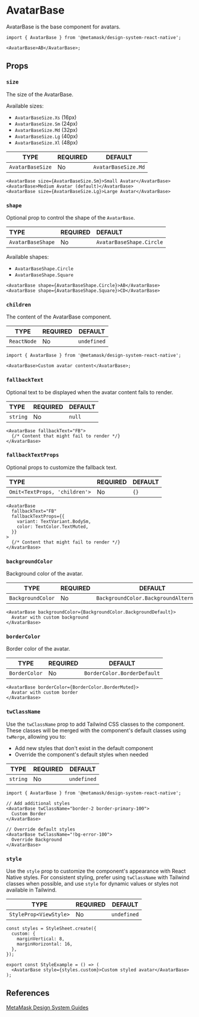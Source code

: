 # AvatarBase

AvatarBase is the base component for avatars.

```tsx
import { AvatarBase } from '@metamask/design-system-react-native';

<AvatarBase>AB</AvatarBase>;
```

## Props

### `size`

The size of the AvatarBase.

Available sizes:

- `AvatarBaseSize.Xs` (16px)
- `AvatarBaseSize.Sm` (24px)
- `AvatarBaseSize.Md` (32px)
- `AvatarBaseSize.Lg` (40px)
- `AvatarBaseSize.Xl` (48px)

| TYPE             | REQUIRED | DEFAULT             |
| ---------------- | -------- | ------------------- |
| `AvatarBaseSize` | No       | `AvatarBaseSize.Md` |

```tsx
<AvatarBase size={AvatarBaseSize.Sm}>Small Avatar</AvatarBase>
<AvatarBase>Medium Avatar (default)</AvatarBase>
<AvatarBase size={AvatarBaseSize.Lg}>Large Avatar</AvatarBase>
```

### `shape`

Optional prop to control the shape of the `AvatarBase`.

| TYPE              | REQUIRED | DEFAULT                  |
| :---------------- | :------- | :----------------------- |
| `AvatarBaseShape` | No       | `AvatarBaseShape.Circle` |

Available shapes:

- `AvatarBaseShape.Circle`
- `AvatarBaseShape.Square`

```tsx
<AvatarBase shape={AvatarBaseShape.Circle}>AB</AvatarBase>
<AvatarBase shape={AvatarBaseShape.Square}>CD</AvatarBase>
```

### `children`

The content of the AvatarBase component.

| TYPE        | REQUIRED | DEFAULT     |
| ----------- | -------- | ----------- |
| `ReactNode` | No       | `undefined` |

```tsx
import { AvatarBase } from '@metamask/design-system-react-native';

<AvatarBase>Custom avatar content</AvatarBase>;
```

### `fallbackText`

Optional text to be displayed when the avatar content fails to render.

| TYPE     | REQUIRED | DEFAULT |
| :------- | :------- | :------ |
| `string` | No       | `null`  |

```tsx
<AvatarBase fallbackText="FB">
  {/* Content that might fail to render */}
</AvatarBase>
```

### `fallbackTextProps`

Optional props to customize the fallback text.

| TYPE                          | REQUIRED | DEFAULT |
| :---------------------------- | :------- | :------ |
| `Omit<TextProps, 'children'>` | No       | `{}`    |

```tsx
<AvatarBase
  fallbackText="FB"
  fallbackTextProps={{
    variant: TextVariant.BodySm,
    color: TextColor.TextMuted,
  }}
>
  {/* Content that might fail to render */}
</AvatarBase>
```

### `backgroundColor`

Background color of the avatar.

| TYPE              | REQUIRED | DEFAULT                                 |
| ----------------- | -------- | --------------------------------------- |
| `BackgroundColor` | No       | `BackgroundColor.BackgroundAlternative` |

```tsx
<AvatarBase backgroundColor={BackgroundColor.BackgroundDefault}>
  Avatar with custom background
</AvatarBase>
```

### `borderColor`

Border color of the avatar.

| TYPE          | REQUIRED | DEFAULT                     |
| ------------- | -------- | --------------------------- |
| `BorderColor` | No       | `BorderColor.BorderDefault` |

```tsx
<AvatarBase borderColor={BorderColor.BorderMuted}>
  Avatar with custom border
</AvatarBase>
```

### `twClassName`

Use the `twClassName` prop to add Tailwind CSS classes to the component. These classes will be merged with the component's default classes using `twMerge`, allowing you to:

- Add new styles that don't exist in the default component
- Override the component's default styles when needed

| TYPE     | REQUIRED | DEFAULT     |
| -------- | -------- | ----------- |
| `string` | No       | `undefined` |

```tsx
import { AvatarBase } from '@metamask/design-system-react-native';

// Add additional styles
<AvatarBase twClassName="border-2 border-primary-100">
  Custom Border
</AvatarBase>

// Override default styles
<AvatarBase twClassName="!bg-error-100">
  Override Background
</AvatarBase>
```

### `style`

Use the `style` prop to customize the component's appearance with React Native styles. For consistent styling, prefer using `twClassName` with Tailwind classes when possible, and use `style` for dynamic values or styles not available in Tailwind.

| TYPE                   | REQUIRED | DEFAULT     |
| ---------------------- | -------- | ----------- |
| `StyleProp<ViewStyle>` | No       | `undefined` |

```tsx
const styles = StyleSheet.create({
  custom: {
    marginVertical: 8,
    marginHorizontal: 16,
  },
});

export const StyleExample = () => (
  <AvatarBase style={styles.custom}>Custom styled avatar</AvatarBase>
);
```

## References

[MetaMask Design System Guides](https://www.notion.so/MetaMask-Design-System-Guides-Design-f86ecc914d6b4eb6873a122b83c12940)
